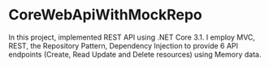 # CoreWebApiWithMockRepo
In this project, implemented REST API using .NET Core 3.1.  I employ MVC, REST, the Repository Pattern,  Dependency Injection to provide  6 API endpoints (Create, Read Update and Delete resources) using Memory data.
